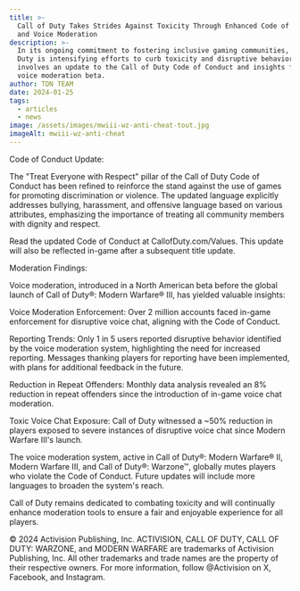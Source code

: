 ```yaml
---
title: >-
  Call of Duty Takes Strides Against Toxicity Through Enhanced Code of Conduct
  and Voice Moderation
description: >-
  In its ongoing commitment to fostering inclusive gaming communities, Call of
  Duty is intensifying efforts to curb toxicity and disruptive behavior. This
  involves an update to the Call of Duty Code of Conduct and insights from the
  voice moderation beta.
author: TDN TEAM
date: 2024-01-25
tags:
  - articles
  - news
image: /assets/images/mwiii-wz-anti-cheat-tout.jpg
imageAlt: mwiii-wz-anti-cheat
---
```

Code of Conduct Update:



The "Treat Everyone with Respect" pillar of the Call of Duty Code of Conduct has been refined to reinforce the stand against the use of games for promoting discrimination or violence. The updated language explicitly addresses bullying, harassment, and offensive language based on various attributes, emphasizing the importance of treating all community members with dignity and respect.



Read the updated Code of Conduct at CallofDuty.com/Values. This update will also be reflected in-game after a subsequent title update.



Moderation Findings:



Voice moderation, introduced in a North American beta before the global launch of Call of Duty®: Modern Warfare® III, has yielded valuable insights:



Voice Moderation Enforcement: Over 2 million accounts faced in-game enforcement for disruptive voice chat, aligning with the Code of Conduct.



Reporting Trends: Only 1 in 5 users reported disruptive behavior identified by the voice moderation system, highlighting the need for increased reporting. Messages thanking players for reporting have been implemented, with plans for additional feedback in the future.



Reduction in Repeat Offenders: Monthly data analysis revealed an 8% reduction in repeat offenders since the introduction of in-game voice chat moderation.



Toxic Voice Chat Exposure: Call of Duty witnessed a ~50% reduction in players exposed to severe instances of disruptive voice chat since Modern Warfare III's launch.



The voice moderation system, active in Call of Duty®: Modern Warfare® II, Modern Warfare III, and Call of Duty®: Warzone™, globally mutes players who violate the Code of Conduct. Future updates will include more languages to broaden the system's reach.



Call of Duty remains dedicated to combating toxicity and will continually enhance moderation tools to ensure a fair and enjoyable experience for all players.



© 2024 Activision Publishing, Inc. ACTIVISION, CALL OF DUTY, CALL OF DUTY: WARZONE, and MODERN WARFARE are trademarks of Activision Publishing, Inc. All other trademarks and trade names are the property of their respective owners. For more information, follow @Activision on X, Facebook, and Instagram.
